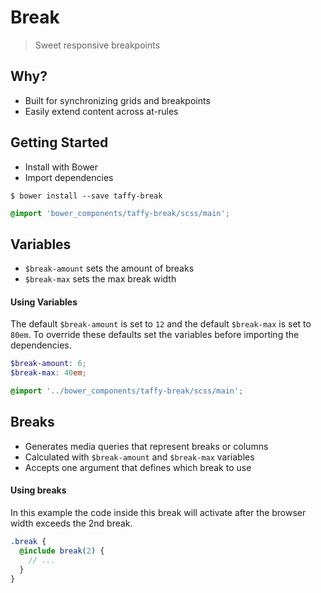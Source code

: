 Break
===

> Sweet responsive breakpoints

## Why?
+ Built for synchronizing grids and breakpoints
+ Easily extend content across at-rules

## Getting Started
+ Install with Bower
+ Import dependencies

```
$ bower install --save taffy-break
```

```scss
@import 'bower_components/taffy-break/scss/main';
```

## Variables
+ `$break-amount` sets the amount of breaks
+ `$break-max` sets the max break width

#### Using Variables
The default `$break-amount` is set to `12` and the default `$break-max` is set to `80em`. To override these defaults set the variables before importing the dependencies.

```scss
$break-amount: 6;
$break-max: 40em;

@import '../bower_components/taffy-break/scss/main';
```

## Breaks
+ Generates media queries that represent breaks or columns
+ Calculated with `$break-amount` and `$break-max` variables
+ Accepts one argument that defines which break to use

#### Using breaks
In this example the code inside this break will activate after the browser width exceeds the 2nd break.

```scss
.break {
  @include break(2) {
    // ...
  }
}
```

